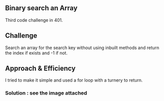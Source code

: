 ## Binary search an Array
Third code challenge in 401. 

## Challenge
Search an array for the search key without using inbuilt methods and return the index if exists and -1 if not.

## Approach & Efficiency
I tried to make it simple and used a for loop with a turnery to return.

### Solution : see the image attached